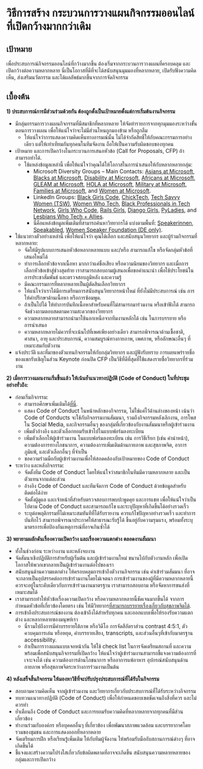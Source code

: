 # วิธีการสร้าง กระบวนการวางแผนกิจกรรมออนไลน์ที่เปิดกว้างมากกว่าเดิม 

## เป้าหมาย
เพื่อประสบการณ์กิจกรรมออนไลน์ที่กว้างมากขึ้น ต้องเริ่มจากกระบวนการวางแผนที่ครอบคลุม และเปิดกว้างต่อความหลากหลาย
นี่เป็นโอกาสที่ดีที่จะได้สนับสนุนมุมมองที่หลากหลาย, เปิดรับฟังความคิดเห็น, ส่งเสริมนวัตกรรม และได้ผลลัพธ์มากขึ้นจากการจัดกิจกรรม

## เบื้องต้น
**1) ประสบการณ์การมีส่วนร่วมด้วยกัน ต้องถูกตั้งเป็นเป้าหมายตั้งแต่การเริ่มต้นงานกิจกรรม** 
  * มีกลุ่มกรรมการวางแผนกิจกรรมที่มีสมาชิกที่หลากหลาย ให้จัดทำรายการจากทุกมุมมองระหว่างขั้นตอนการวางแผน เพื่อให้แน่ใจว่าจะไม่มีส่วนไหนถูกมองข้าม หรือถูกลืม
    * ให้แน่ใจว่าการแสดงความคิดเห็นทางอารมณ์นั้น ไม่ได้จำกัดสิทธิ์ให้กับคณะกรรมการอย่างเดียว แต่ให้เท่าเทียมกันทุกคนในทีมจัดงาน ถือให้เป็นความรับผิดชอบของทุกคน
  * เป้าหมาย และการเปิดกว้างในกระบวนการเสนอหัวข้อ (Call for Proposals, CFP) ถ้าสามารถทำได้. 
    * ใช้แหล่งข้อมูลเหล่านี้ เพื่อให้แน่ใจว่าคุณได้ให้โอกาสในการนำเสนอให้กับหลากหลายกลุ่ม:  
      * Microsoft Diversity Groups – Main Contacts: [Asians at Microsoft](mailto:dili@microsoft.com), [Blacks at Microsoft](mailto:melindm@microsoft.com), [Disability at Microsoft](mailto:andypalm@microsoft.com), [Africans at Microsoft](mailto:jomusamb@microsoft.com), [GLEAM at Microsoft](mailto:nboyd@microsoft.com), [HOLA at Microsoft](mailto:dimarti@microsoft.com), [Military at Microsoft](mailto:brhuntin@microsoft.com), [Families at Microsoft](mailto:jestum@microsoft.com), and [Women at Microsoft](mailto:kath@microsoft.com). 
      * LinkedIn Groups: [Black Girls Code](https://www.linkedin.com/company/black-girls-code/people/), [ChickTech](https://www.linkedin.com/company/chicktech/people/), [Tech Savvy Women (TSW)](https://www.linkedin.com/groups/124180/), [Women Who Tech](https://www.linkedin.com/company/women-who-tech/), [Black Professionals in Tech Network](https://www.linkedin.com/company/bptn/), [Girls Who Code](https://www.linkedin.com/school/girlswhocode/), [Rails Girls](https://www.linkedin.com/company/rails-girls/), [Django Girls](https://www.linkedin.com/company/django-girls/), [PyLadies](https://www.linkedin.com/groups/3984711/), and [Lesbians Who Tech + Allies](https://www.linkedin.com/company/lesbians-who-tech/). 
      * นี่คือแหล่งข้อมูลเพิ่มเติมที่สามารถค้นหาวิทยากรได้ แบ่งตามพื้นที่: [Speakerinnen](https://speakerinnen.org/), [Speakabled](https://www.speakabled.com/), [Women Speaker Foundation (DE only)](https://women-speaker-foundation.jimdo.com/).  
  * ใช้แนวทางตัวอย่างเหล่านี้ เพื่อให้แน่ใจว่า คุณได้เลือก และสนับสนุนวิทยากร และผู้ร่วมกิจกรรมที่หลากหลาย:  
      * จัดให้มีรูปแบบการเสนอหัวข้อหลากหลายแบบ และ/หรือ สามารถแก้ไข หรือจัดกลุ่มหัวข้อที่เสนอใหม่ได้
      * ทำการเลือกหัวข้อจากเนื้อหา มากกว่าแค่ชื่อเสียง หรือความนิยมของวิทยากร และเมื่อการเลือกหัวข้อเข้าสู่ช่วงสุดท้าย เราสามารถสอบถามผู้เสนอเพื่อขอคำแนะนำ เพื่อใช้ประโยชน์ในการประชาสัมพันธ์ และตรวจสอบภูมิหลัง และความรู้
      * มีคณะกรรมการที่หลากหลายเป็นผู้ตัดสินเลือกวิทยากร
      * ให้แน่ใจว่าเราได้มีการเตรียมการสนับสนุนวิทยากรหน้าใหม่ ที่ยังไม่มีประสบการณ์ เช่น การให้คำปรึกษาด้านเนื้อหา หรือการซ้อมพูด.  
      * ถ้าเป็นไปได้ ให้ทำการบันทึกเนื้อหาสำหรับคนที่ไม่สามารถมาร่วมงาน หรือเข้าฟังได้ สามารถจัดช่วงถามตอบสดตามความสะดวกของวิทยากร
      * ความหลากหลายสามารถนำมาใช้นอกเหนือจากทีมงานหลักได้ เช่น ในการบรรยาย หรือการนำเสนอ
      * ความหลากหลายไม่ควรที่จะเน้นไปที่เพศเพียงอย่างเดียว สามารถพิจารณาด้านเชื้อชาติ, ศาสนา, อายุ และประสบการณ์, ความสมบูรณ์ทางกายภาพ, เพศภาพ, หรือลักษณะอื่นๆ ที่เหมาะสมกับตัวงาน
  * แจ้งประวัติ และที่มาของตัวแทนกิจกรรมให้กับกลุ่มวิทยากร และผู้ฟังรับทราบ การเผยแพร่รายชื่อของแขกรับเชิญในส่วน Keynote ก่อนปิด CFP เป็นวิธีที่ดีที่สุดที่ใช้แสดงรายชื่อวิทยากรที่ร่วมงาน    

**2) เมื่อการวางแผนงานเริ่มขึ้นแล้ว ให้เน้นย้ำแนวทางปฏิบัติ (Code of Conduct) ในที่ประชุมอย่างทั่วถึง:**
  * ก่อนเริ่มกิจกรรม: 
    * สามารถศึกษาเพิ่มเติมได้[ที่นี่](https://github.com/jennymevents/virtual-events/blob/main/virtual-event-code-of-conduct.md). 
    * แสดง Code of Conduct ในหน้าหลักของกิจกรรม, ไม่ใช่แค่ไว้ด้านล่างของหน้า เน้นว่า Code of Conducts จะใช้กับกิจกรรมงานสัมมนา, รวมถึงกิจกรรมหลังเลิกงาน, การโพสใน Social Media, และกิจกรรมอื่นๆ ของกลุ่มที่เกี่ยวข้องกับงานสัมมนาหรือผู้เข้าร่วมงาน  
    * เพิ่มตัวอ้างอิง และตัวเลือกยอมรับเข้าไปในแบบฟอร์มลงทะเบียน
    * เพิ่มตัวเลือกให้ผู้เข้าร่วมงาน ในแบบฟอร์มลงทะเบียน เช่น การวิธีเรียก (เช่น คำนำหน้า), ความต้องการทางโภชนาการ, ความต้องการเพิ่มเติมด้านกายภาพ และสุขภาพจิต, อาการภูมิแพ้, และตัวเลือกอื่นๆ ที่จำเป็น
    * ขอความร่วมมือกับผู้เข้าร่วมงานเพื่อให้สอดคล้องกับเป้าหมายของ Code of Conduct
  * ระหว่าง และหลังกิจกรรม: 
    * จัดตั้งทีม Code of Conduct โดยให้แน่ใจว่าสมาชิกในทีมมีความหลากหลาย และเป็นตัวแทนจากแต่ละส่วน
    * อ้างอิง Code of Conduct และทีมจัดการ Code of Conduct ด้วยข้อมูลสำหรับติดต่อได้ง่าย
    * จัดตั้งผู้ดูแล และเจ้าหน้าที่สำหรับตรวจสอบการพบปะพูดคุย และการแชท เพื่อให้แน่ใจว่าเป็นไปตาม Code of Conduct และสามารถแก้ไข และระบุปัญหาที่เกิดขึ้นได้อย่างรวดเร็ว
    * ระบุต่อพฤติกรรมที่ไม่เหมาะสมทันทีที่ได้รับรายงาน ควรแก้ไขปัญหาอย่างรวดเร็ว และทำการบันทึกไว้ สามารถพิจารณาประกาศให้สาธารณะรับรู้ได้ ขึ้นอยู่กับความรุนแรง, พร้อมทั้งระบุมาตรการเพื่อป้องกันเหตุการณ์ที่อาจเกินซ้ำได้ 

**3) พยายามผลักดันเรื่องความเปิดกว้าง และเรื่องความแตกต่าง ตลอดงานสัมมนา**
  * ทั้งในช่วงก่อน ระหว่างงาน และหลังจบงาน 
  * จัดสัมนาเชิงปฏิบัติการสำหรับผู้เริ่มต้น และผู้เข้าร่วมงานใหม่ ขนานไปกับตัวงานหลัก เพื่อเปิดโอกาสให้พวกเขากลายเป็นผู้เข้าร่วมงานต่อไปของเรา
  * สนับสนุนด้านความแตกต่าง ให้ครอบคลุมการเข้าถึงตัวงานกิจกรรม เช่น ค่าเข้าร่วมสัมมนา ที่อาจจะกลายเป็นอุปสรรคต่อการเข้าร่วมงานโดยไม่เจตนา การเข้าร่วมงานของผู้ที่มีความหลากหลายนี้ ควรจะอยู่ในระดับเดียวกับการเข้าร่วมงานมาตรฐาน เราสามารถสอบถาม หรือจัดหาการขนส่งที่เหมาะสมได้
  * เราสามารถทำให้หัวข้อเรื่องความเปิดกว้าง หรือความหลากหลายนี้ชัดเจนมากขึ้นได้ จากการกำหนดหัวข้อที่เกี่ยวข้องโดยตรง เช่น ให้มีวิทยากร[ที่สามารถบรรยายเรื่องเกี่ยวกับสุขภาพจิตได้](http://mhprompt.org/).  
  * การเข้าถึงประสบการณ์ของงาน ต้องเข้าถึงได้สำหรับทุกคน และออกแบบเพื่อให้รองรับความแตกต่าง และหลากหลายของมนุษย์เรา  
    * นี่รวมไปถึงการมีคำบรรยายใต้ภาพ หรือวิดีโอ การจัดสีอัตราส่วน contrast 4:5:1, ตัวควบคุมการเล่น หรือหยุด, คำบรรยายเสียง, transcripts, และส่วนอื่นๆที่เข้ากับมาตรฐาน accessibility.
    * ถ้าเป็นการวางแผนแบบเจอหน้ากัน ให้ใช้ check list ในการจัดเตรียมสถานที่ และความพร้อมเพื่อสนับสนุนกิจกรรมที่เปิดกว้าง ให้แน่ใจว่าผู้เข้าร่วมงานสามารถชี้แจงความต้องการที่เจาะจงได้ เช่น ความต้องการด้านโภชนาการ หรืออาการแพ้อาหาร อุปกรณ์สนับสนุนด้านกายภาพ หรือสุขภาพจิตระหว่างการร่วมงานเป็นต้น

**4) หลังเสร็จสิ้นกิจกรรม ให้มองหาวิธีที่จะปรับปรุงประสบการณ์ที่ได้รับในกิจกรรม**  
  * สอบถามความคิดเห็น จากผู้เข้าร่วมงาน และวิทยากรเกี่ยวกับประสบการณ์ที่ได้รับระหว่างกิจกรรม
  * ทบทวนแนวทางปฎิบัติ (Code of Conduct) เพื่อให้กำหนดขอบเขตชัดเจนถึงสิ่งที่ควร และไม่ควรทำ
  * ย้ำเตือนถึง Code of Conduct และการยอมรับความคิดที่หลากหลายจากทุกคนที่มีส่วนเกี่ยวข้อง
  * ทำงานร่วมกับองค์กร หรือบุคคลอื่นๆ ที่เกี่ยวข้อง เพื่อพัฒนาสภาพแวดล้อม และบรรยากาศโดยรวมของชุมชน และการแสดงออกที่หลากหลาย
  * จัดเตรียมการฝึก หรือเรียนรู้เพิ่มเติม ให้กับทีมผู้จัดงาน ให้พร้อมรับมือกับสถานการณ์ต่างๆ ที่อาจเกิดขึ้นได้
  * ชี้แจงและสร้างความโปร่งใสเกี่ยวกับข้อผิดพลาดที่อาจจะเกิดขึ้น สนับสนุนความหลายหลายของกลุ่มและการเปิดกว้าง
